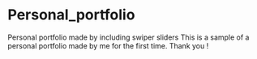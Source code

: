# Personal_portfolio
Personal portfolio made by including swiper sliders
This is a sample of a personal portfolio made by me for the first time.
Thank you !
